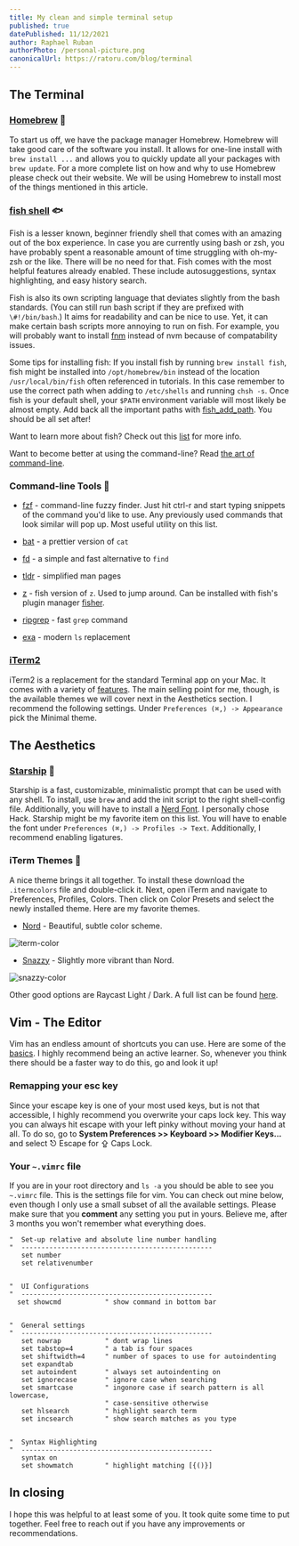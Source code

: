 ```yaml
---
title: My clean and simple terminal setup
published: true
datePublished: 11/12/2021
author: Raphael Ruban
authorPhoto: /personal-picture.png
canonicalUrl: https://ratoru.com/blog/terminal
---
```


## The Terminal

### [Homebrew](https://brew.sh/) :beer:

To start us off, we have the package manager Homebrew. Homebrew will take good care of the software you install. It allows for one-line install with `brew install ...` and allows you to quickly update all your packages with `brew update`. For a more complete list on how and why to use Homebrew please check out their website. We will be using Homebrew to install most of the things mentioned in this article.

### [fish shell](https://fishshell.com/) :fish:

Fish is a lesser known, beginner friendly shell that comes with an amazing out of the box experience. In case you are currently using bash or zsh, you have probably spent a reasonable amount of time struggling with oh-my-zsh or the like. There will be no need for that. Fish comes with the most helpful features already enabled. These include autosuggestions, syntax highlighting, and easy history search.

Fish is also its own scripting language that deviates slightly from the bash standards. (You can still run bash script if they are prefixed with `\#!/bin/bash`.) It aims for readability and can be nice to use. Yet, it can make certain bash scripts more annoying to run on fish. For example, you will probably want to install [fnm](https://github.com/Schniz/fnm#--fast-node-manager-fnm----) instead of nvm because of compatability issues.

Some tips for installing fish: If you install fish by running `brew install fish`, fish might be installed into `/opt/homebrew/bin` instead of the location `/usr/local/bin/fish` often referenced in tutorials. In this case remember to use the correct path when adding to `/etc/shells` and running `chsh -s`. Once fish is your default shell, your `$PATH` environment variable will most likely be almost empty. Add back all the important paths with [fish_add_path](https://fishshell.com/docs/current/cmds/fish_add_path.html#cmd-fish-add-path). You should be all set after!

Want to learn more about fish? Check out this [list](https://project-awesome.org/fisherman/awesome-fish-shell) for more info.

Want to become better at using the command-line? Read [the art of command-line](https://github.com/jlevy/the-art-of-command-line).

### Command-line Tools :hammer:

- [fzf](https://github.com/junegunn/fzf#-) - command-line fuzzy finder. Just hit ctrl-r and start typing snippets of the command you'd like to use. Any previously used commands that look similar will pop up. Most useful utility on this list.
- [bat](https://github.com/sharkdp/bat) - a prettier version of `cat`
- [fd](https://github.com/sharkdp/fd#fd) - a simple and fast alternative to `find`
- [tldr](https://github.com/tldr-pages/tldr/#) - simplified man pages
- [z](https://github.com/jethrokuan/z#z) - fish version of `z`. Used to jump around. Can be installed with fish's plugin manager [fisher](https://github.com/jorgebucaran/fisher).

- [ripgrep](https://github.com/BurntSushi/ripgrep) - fast `grep` command
- [exa](https://the.exa.website/) - modern `ls` replacement

### [iTerm2](https://iterm2.com/)

iTerm2 is a replacement for the standard Terminal app on your Mac. It comes with a variety of [features](https://iterm2.com/features.html). The main selling point for me, though, is the available themes we will cover next in the Aesthetics section. I recommend the following settings. Under `Preferences (⌘,) -> Appearance` pick the Minimal theme.

## The Aesthetics

### [Starship](https://starship.rs/) :rocket:

Starship is a fast, customizable, minimalistic prompt that can be used with any shell. To install, use `brew` and add the init script to the right shell-config file. Additionally, you will have to install a [Nerd Font](https://www.nerdfonts.com/). I personally chose Hack. Starship might be my favorite item on this list. You will have to enable the font under `Preferences (⌘,) -> Profiles -> Text`. Additionally, I recommend enabling ligatures.

### iTerm Themes :art:

A nice theme brings it all together. To install these download the `.itermcolors` file and double-click it. Next, open iTerm and navigate to Preferences, Profiles, Colors. Then click on Color Presets and select the newly installed theme. Here are my favorite themes.

- [Nord](https://github.com/arcticicestudio/nord-iterm2) - Beautiful, subtle color scheme.

![iterm-color](/blog-img/iterm-color.png)

- [Snazzy](https://github.com/sindresorhus/iterm2-snazzy) - Slightly more vibrant than Nord.

![snazzy-color](/blog-img/snazzy-color.png)

Other good options are Raycast Light / Dark. A full list can be found [here](https://github.com/mbadolato/iTerm2-Color-Schemes#screenshots).

## Vim - The Editor

Vim has an endless amount of shortcuts you can use. Here are some of the [basics](https://learnxinyminutes.com/docs/vim/). I highly recommend being an active learner. So, whenever you think there should be a faster way to do this, go and look it up!

### Remapping your esc key

Since your escape key is one of your most used keys, but is not that accessible, I highly recommend you overwrite your caps lock key. This way you can always hit escape with your left pinky without moving your hand at all. To do so, go to **System Preferences >> Keyboard >> Modifier Keys...** and select ⎋ Escape for ⇪ Caps Lock.

### Your `~.vimrc` file

If you are in your root directory and `ls -a` you should be able to see you `~.vimrc` file. This is the settings file for vim. You can check out mine below, even though I only use a small subset of all the available settings. Please make sure that you **comment** any setting you put in yours. Believe me, after 3 months you won't remember what everything does.

```.vimrc
"  Set-up relative and absolute line number handling
"  ------------------------------------------------
   set number
   set relativenumber


"  UI Configurations
"  ------------------------------------------------
  set showcmd           " show command in bottom bar


"  General settings
"  ------------------------------------------------
   set nowrap           " dont wrap lines
   set tabstop=4        " a tab is four spaces
   set shiftwidth=4     " number of spaces to use for autoindenting
   set expandtab
   set autoindent       " always set autoindenting on
   set ignorecase       " ignore case when searching
   set smartcase        " ingonore case if search pattern is all lowercase,
                        " case-sensitive otherwise
   set hlsearch         " highlight search term
   set incsearch        " show search matches as you type


"  Syntax Highlighting
"  ------------------------------------------------
   syntax on
   set showmatch        " highlight matching [{()}]
```

## In closing

I hope this was helpful to at least some of you. It took quite some time to put together. Feel free to reach out if you have any improvements or recommendations.
